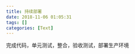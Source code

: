 ```yaml
---
title: 持续部署
date: 2018-11-06 01:05:31
tags: []
categories: [Text]
---
```


<p>完成代码，单元测试，整合，验收测试，部署生产环境</p>